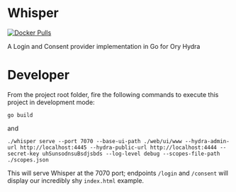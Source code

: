 # Whisper
[![Docker Pulls](https://img.shields.io/docker/pulls/labbsr0x/whisper.svg)](https://hub.docker.com/r/labbsr0x/whisper)

A Login and Consent provider implementation in Go for Ory Hydra



# Developer

From the project root folder, fire the following commands to execute this project in development mode:

```
go build
```

and

```
./whisper serve --port 7070 --base-ui-path ./web/ui/www --hydra-admin-url http://localhost:4445 --hydra-public-url http://localhost:4444 --secret-key uhSunsodnsuBsdjsbds --log-level debug --scopes-file-path ./scopes.json
```

This will serve Whisper at the 7070 port; endpoints `/login` and `/consent` will display our incredibly shy `index.html` example.
